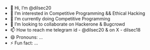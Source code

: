- 👋 Hi, I’m @dilsec20
- 👀 I’m interested in Competitive Programming && Ethical Hacking 
- 🌱 I’m currently doing Competitive Programming 
- 💞️ I’m looking to collaborate on Hackerone & Bugcrowd
- 📫 How to reach me telegram id - @dilsec20 & on X - dilsec18
- 😄 Pronouns: ...
- ⚡ Fun fact: ...

<!---
dilsec20/dilsec20 is a ✨ special ✨ repository because its `README.md` (this file) appears on your GitHub profile.
You can click the Preview link to take a look at your changes.
--->
